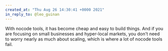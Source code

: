 ```yaml
---
created_at: "Thu Aug 26 14:30:41 +0000 2021"
in_reply_to: @leo_guinan
---
```


With nocode tools, it has become cheap and easy to build things. And if you are focusing on small businesses and hyper-local markets, you don't need to worry nearly as much about scaling, which is where a lot of nocode tools fail.